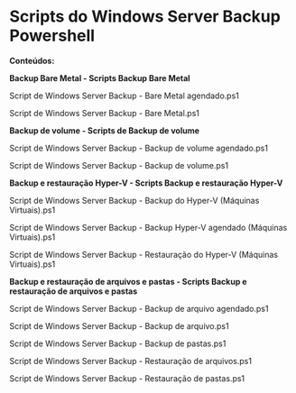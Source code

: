 # Scripts do Windows Server Backup Powershell

**Conteúdos:**


**Backup Bare Metal - Scripts Backup Bare Metal**

Script de Windows Server Backup - Bare Metal agendado.ps1

Script de Windows Server Backup - Bare Metal.ps1


**Backup de volume - Scripts de Backup de volume**

Script de Windows Server Backup - Backup de volume agendado.ps1

Script de Windows Server Backup - Backup de volume.ps1


**Backup e restauração Hyper-V - Scripts Backup e restauração Hyper-V**

Script de Windows Server Backup -  Backup do Hyper-V (Máquinas Virtuais).ps1

Script de Windows Server Backup - Backup Hyper-V agendado (Máquinas Virtuais).ps1

Script de Windows Server Backup - Restauração do Hyper-V (Máquinas Virtuais).ps1


**Backup e restauração de arquivos e pastas - Scripts Backup e restauração de arquivos e pastas**

Script de Windows Server Backup - Backup de arquivo agendado.ps1

Script de Windows Server Backup - Backup de arquivo.ps1

Script de Windows Server Backup - Backup de pastas.ps1

Script de Windows Server Backup - Restauração de arquivos.ps1

Script de Windows Server Backup - Restauração de pastas.ps1
